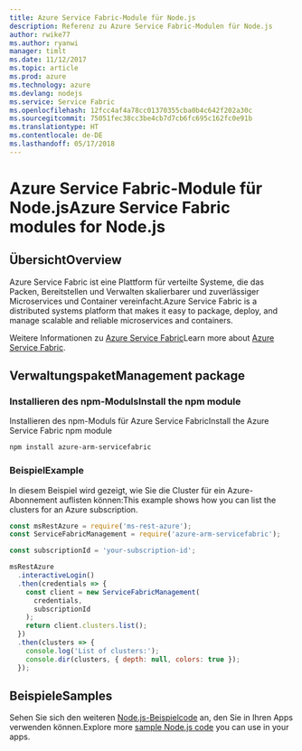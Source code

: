 ```yaml
---
title: Azure Service Fabric-Module für Node.js
description: Referenz zu Azure Service Fabric-Modulen für Node.js
author: rwike77
ms.author: ryanwi
manager: timlt
ms.date: 11/12/2017
ms.topic: article
ms.prod: azure
ms.technology: azure
ms.devlang: nodejs
ms.service: Service Fabric
ms.openlocfilehash: 12fcc4af4a78cc01370355cba0b4c642f202a30c
ms.sourcegitcommit: 75051fec38cc3be4cb7d7cb6fc695c162fc0e91b
ms.translationtype: HT
ms.contentlocale: de-DE
ms.lasthandoff: 05/17/2018
---
```

# <a name="azure-service-fabric-modules-for-nodejs"></a><span data-ttu-id="c3639-103">Azure Service Fabric-Module für Node.js</span><span class="sxs-lookup"><span data-stu-id="c3639-103">Azure Service Fabric modules for Node.js</span></span>

## <a name="overview"></a><span data-ttu-id="c3639-104">Übersicht</span><span class="sxs-lookup"><span data-stu-id="c3639-104">Overview</span></span>

<span data-ttu-id="c3639-105">Azure Service Fabric ist eine Plattform für verteilte Systeme, die das Packen, Bereitstellen und Verwalten skalierbarer und zuverlässiger Microservices und Container vereinfacht.</span><span class="sxs-lookup"><span data-stu-id="c3639-105">Azure Service Fabric is a distributed systems platform that makes it easy to package, deploy, and manage scalable and reliable microservices and containers.</span></span>

<span data-ttu-id="c3639-106">Weitere Informationen zu [Azure Service Fabric](https://docs.microsoft.com/azure/service-fabric/service-fabric-overview)</span><span class="sxs-lookup"><span data-stu-id="c3639-106">Learn more about [Azure Service Fabric](https://docs.microsoft.com/azure/service-fabric/service-fabric-overview).</span></span>

## <a name="management-package"></a><span data-ttu-id="c3639-107">Verwaltungspaket</span><span class="sxs-lookup"><span data-stu-id="c3639-107">Management package</span></span>

### <a name="install-the-npm-module"></a><span data-ttu-id="c3639-108">Installieren des npm-Moduls</span><span class="sxs-lookup"><span data-stu-id="c3639-108">Install the npm module</span></span>

<span data-ttu-id="c3639-109">Installieren des npm-Moduls für Azure Service Fabric</span><span class="sxs-lookup"><span data-stu-id="c3639-109">Install the Azure Service Fabric npm module</span></span>

```bash
npm install azure-arm-servicefabric
```

### <a name="example"></a><span data-ttu-id="c3639-110">Beispiel</span><span class="sxs-lookup"><span data-stu-id="c3639-110">Example</span></span>

<span data-ttu-id="c3639-111">In diesem Beispiel wird gezeigt, wie Sie die Cluster für ein Azure-Abonnement auflisten können:</span><span class="sxs-lookup"><span data-stu-id="c3639-111">This example shows how you can list the clusters for an Azure subscription.</span></span>

```javascript
const msRestAzure = require('ms-rest-azure');
const ServiceFabricManagement = require('azure-arm-servicefabric');

const subscriptionId = 'your-subscription-id';

msRestAzure
  .interactiveLogin()
  .then(credentials => {
    const client = new ServiceFabricManagement(
      credentials,
      subscriptionId
    );
    return client.clusters.list();
  })
  .then(clusters => {
    console.log('List of clusters:');
    console.dir(clusters, { depth: null, colors: true });
  });
```

## <a name="samples"></a><span data-ttu-id="c3639-112">Beispiele</span><span class="sxs-lookup"><span data-stu-id="c3639-112">Samples</span></span>

<span data-ttu-id="c3639-113">Sehen Sie sich den weiteren [Node.js-Beispielcode](https://azure.microsoft.com/resources/samples/?platform=nodejs) an, den Sie in Ihren Apps verwenden können.</span><span class="sxs-lookup"><span data-stu-id="c3639-113">Explore more [sample Node.js code](https://azure.microsoft.com/resources/samples/?platform=nodejs) you can use in your apps.</span></span>
